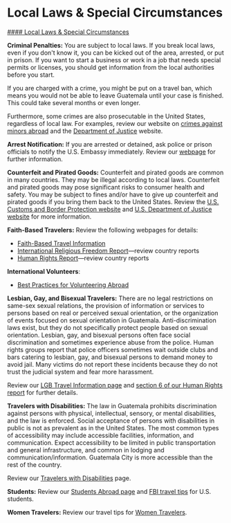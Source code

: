 # Local Laws & Special Circumstances

[#### Local Laws & Special Circumstances](javascript:void(0); "Local Laws & Special Circumstances")

**Criminal Penalties:** You are subject to local laws. If you break local laws, even if you don't know it, you can be kicked out of the area, arrested, or put in prison. If you want to start a business or work in a job that needs special permits or licenses, you should get information from the local authorities before you start.

If you are charged with a crime, you might be put on a travel ban, which means you would not be able to leave Guatemala until your case is finished. This could take several months or even longer.

Furthermore, some crimes are also prosecutable in the United States, regardless of local law. For examples, review our website on [crimes against minors abroad](http://travel.state.gov/content/passports/en/emergencies/arrest/criminalpenalties.html) and the [Department of Justice](http://www.justice.gov/usam/criminal-resource-manual-1617-extraterritorial-criminal-jurisdiction-18-usc-112-878-970-1116) website.

**Arrest Notification:** If you are arrested or detained, ask police or prison officials to notify the U.S. Embassy immediately. Review our [webpage](http://travel.state.gov/content/passports/english/emergencies/arrest.html) for further information.

**Counterfeit and Pirated Goods:** Counterfeit and pirated goods are common in many countries. They may be illegal according to local laws. Counterfeit and pirated goods may pose significant risks to consumer health and safety. You may be subject to fines and/or have to give up counterfeit and pirated goods if you bring them back to the United States. Review the [U.S. Customs and Border Protection website](https://www.cbp.gov/trade/fakegoodsrealdangers#:~:text=It%20is%20illegal%20to%20purchase%20counterfeit%20goods.%20Bringing,activities%2C%20such%20as%20forced%20labor%20or%20human%20trafficking.) and [U.S. Department of Justice website](https://www.justice.gov/criminal/criminal-ccips) for more information.

**Faith-Based Travelers:** Review the following webpages for details:

* [Faith-Based Travel Information](https://travel.state.gov/content/passports/en/go/faith-based-travel.html)
* [International Religious Freedom Report](http://www.state.gov/j/drl/irf/rpt/index.htm)—review country reports
* [Human Rights Report](http://www.state.gov/j/drl/rls/hrrpt/)—review country reports

**International Volunteers**:

* [Best Practices for Volunteering Abroad](https://travel.state.gov/content/travel/en/international-travel/before-you-go/travelers-with-special-considerations/volunteering-abroad.html)

**Lesbian, Gay, and Bisexual Travelers:** There are no legal restrictions on same-sex sexual relations, the provision of information or services to persons based on real or perceived sexual orientation, or the organization of events focused on sexual orientation in Guatemala. Anti-discrimination laws exist, but they do not specifically protect people based on sexual orientation. Lesbian, gay, and bisexual persons often face social discrimination and sometimes experience abuse from the police. Human rights groups report that police officers sometimes wait outside clubs and bars catering to lesbian, gay, and bisexual persons to demand money to avoid jail. Many victims do not report these incidents because they do not trust the judicial system and fear more harassment.

Review our [LGB Travel Information page](https://travel.state.gov/content/travel/en/international-travel/before-you-go/travelers-with-special-considerations/lgb.html) and [section 6 of our Human Rights report](https://www.state.gov/reports-bureau-of-democracy-human-rights-and-labor/country-reports-on-human-rights-practices/) for further details.

**Travelers with Disabilities:** The law in Guatemala prohibits discrimination against persons with physical, intellectual, sensory, or mental disabilities, and the law is enforced. Social acceptance of persons with disabilities in public is not as prevalent as in the United States. The most common types of accessibility may include accessible facilities, information, and communication. Expect accessibility to be limited in public transportation and general infrastructure, and common in lodging and communication/information. Guatemala City is more accessible than the rest of the country.

Review our [Travelers with Disabilities](https://travel.state.gov/content/travel/en/international-travel/before-you-go/travelers-with-special-considerations/traveling-with-disabilties.html) page.

**Students:** Review our [Students Abroad page](https://travel.state.gov/content/travel/en/international-travel/before-you-go/travelers-with-special-considerations/students.html) and [FBI travel tips](https://ucr.fbi.gov/investigate/counterintelligence/student-brochure) for U.S. students.

**Women Travelers:** Review our travel tips for [Women Travelers](http://travel.state.gov/content/passports/english/go/Women.html).